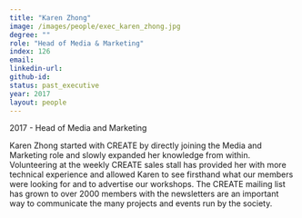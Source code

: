 ```yaml
---
title: "Karen Zhong"
image: /images/people/exec_karen_zhong.jpg
degree: ""
role: "Head of Media & Marketing"
index: 126
email:
linkedin-url:
github-id:
status: past_executive
year: 2017
layout: people
---
```

2017 - Head of Media and Marketing

Karen Zhong started with CREATE by directly joining the Media and Marketing role and slowly expanded her knowledge from within. Volunteering at the weekly CREATE sales stall has provided her with more technical experience and allowed Karen to see firsthand what our members were looking for and to advertise our workshops. The CREATE mailing list has grown to over 2000 members with the newsletters are an important way to communicate the many projects and events run by the society.
